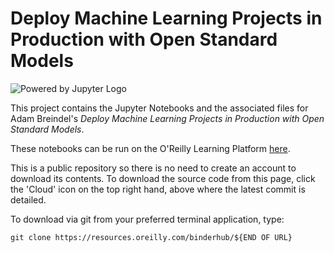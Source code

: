 # Deploy Machine Learning Projects in Production with Open Standard Models

![Powered by Jupyter Logo](https://cdn.oreillystatic.com/images/icons/powered_by_jupyter.png)

This project contains the Jupyter Notebooks and the associated files for Adam Breindel's _Deploy Machine Learning Projects in Production with Open Standard Models_.

These notebooks can be run on the O'Reilly Learning Platform [here](https://learning.oreilly.com/jupyter-notebooks/~/9781492076827).

This is a public repository so there is no need to create an account to download its contents. To download the source code from this page, click the 'Cloud' icon on the top right hand, above where the latest commit is detailed.

To download via git from your preferred terminal application, type:

```git clone https://resources.oreilly.com/binderhub/${END OF URL}```

